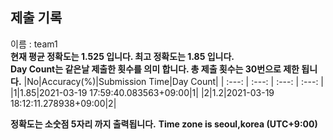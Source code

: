 


  
## 제출 기록  
이름 : team1  
**현재 평균 정확도는 1.525 입니다. 최고 정확도는 1.85 입니다.**  
**Day Count는 같은날 제출한 횟수를 의미 합니다. 총 제출 횟수는 30번으로 제한 됩니다.**
|No|Accuracy(%)|Submission Time|Day Count|
| :---: | :---: | :---: | :---: |
|1|1.85|2021-03-19 17:59:40.083563+09:00|1|
|2|1.2|2021-03-19 18:12:11.278938+09:00|2|


**정확도는 소숫점 5자리 까지 출력됩니다.**
**Time zone is seoul,korea (UTC+9:00)**
